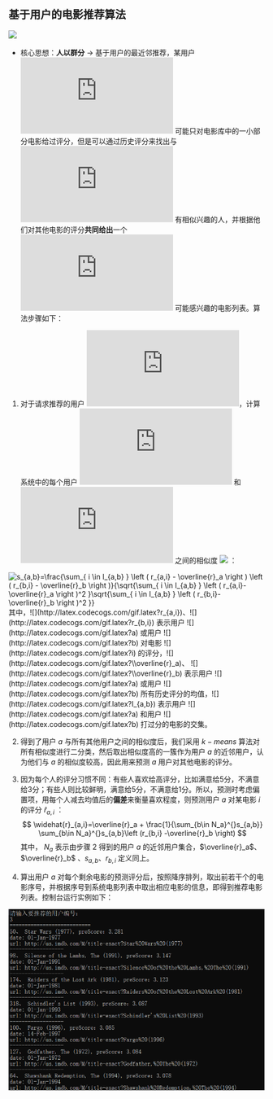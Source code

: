 ## 基于用户的电影推荐算法
![](http://latex.codecogs.com/gif.latex?\\sigma=\sqrt{\frac{1}{n}{\sum_{k=1}^n(x_i-\bar{x})^2}})
* 核心思想：**人以群分** -> 基于用户的最近邻推荐，某用户 ![](http://latex.codecogs.com/gif.latex?a) 可能只对电影库中的一小部分电影给过评分，但是可以通过历史评分来找出与 ![](http://latex.codecogs.com/gif.latex?a) 有相似兴趣的人，并根据他们对其他电影的评分**共同给出**一个 ![](http://latex.codecogs.com/gif.latex?a) 可能感兴趣的电影列表。算法步骤如下：

1. 对于请求推荐的用户 ![](http://latex.codecogs.com/gif.latex?a)，计算系统中的每个用户 ![](http://latex.codecogs.com/gif.latex?b) 和 ![](http://latex.codecogs.com/gif.latex?a) 之间的相似度 ![](http://latex.codecogs.com/gif.latex?s_{a,b}) ：
   <br/>
<img src="https://latex.codecogs.com/svg.image?s_{a,b}=\frac{\sum_{&space;i&space;\in&space;I_{a,b}&space;}&space;\left&space;(&space;r_{a,i}&space;-&space;\overline{r}_a&space;\right&space;)&space;\left&space;(&space;r_{b,i}&space;-&space;\overline{r}_b&space;\right&space;)}{\sqrt{\sum_{&space;i&space;\in&space;I_{a,b}&space;}&space;\left&space;(&space;r_{a,i}-\overline{r}_a&space;\right&space;)^2&space;}\sqrt{\sum_{&space;i&space;\in&space;I_{a,b}&space;}&space;\left&space;(&space;r_{b,i}-\overline{r}_b&space;\right&space;)^2&space;}}" title="s_{a,b}=\frac{\sum_{ i \in I_{a,b} } \left ( r_{a,i} - \overline{r}_a \right ) \left ( r_{b,i} - \overline{r}_b \right )}{\sqrt{\sum_{ i \in I_{a,b} } \left ( r_{a,i}-\overline{r}_a \right )^2 }\sqrt{\sum_{ i \in I_{a,b} } \left ( r_{b,i}-\overline{r}_b \right )^2 }}" />
   <br/>
   其中，![](http://latex.codecogs.com/gif.latex?r_{a,i})、![](http://latex.codecogs.com/gif.latex?r_{b,i}) 表示用户 ![](http://latex.codecogs.com/gif.latex?a) 或用户 ![](http://latex.codecogs.com/gif.latex?b) 对电影 ![](http://latex.codecogs.com/gif.latex?i) 的评分，![](http://latex.codecogs.com/gif.latex?\\overline{r}_a)、 ![](http://latex.codecogs.com/gif.latex?\\overline{r}_b) 表示用户 ![](http://latex.codecogs.com/gif.latex?a) 或用户 ![](http://latex.codecogs.com/gif.latex?b) 所有历史评分的均值，![](http://latex.codecogs.com/gif.latex?I_{a,b}) 表示用户 ![](http://latex.codecogs.com/gif.latex?a) 和用户 ![](http://latex.codecogs.com/gif.latex?b) 打过分的电影的交集。

   

2. 得到了用户 $a$ 与所有其他用户之间的相似度后，我们采用 $k-means$ 算法对所有相似度进行二分类，然后取出相似度高的一簇作为用户 $a$ 的近邻用户，认为他们与 $a$ 的相似度较高，因此用来预测 $a$ 用户对其他电影的评分。

   

3. 因为每个人的评分习惯不同：有些人喜欢给高评分，比如满意给5分，不满意给3分；有些人则比较鲜明，满意给5分，不满意给1分。所以，预测时考虑偏置项，用每个人减去均值后的**偏差**来衡量喜欢程度，则预测用户 $a$ 对某电影 $i$ 的评分 $\widehat{r}_{a,i}$ ：
   $$
   \widehat{r}_{a,i}=\overline{r}_a + \frac{1}{\sum_{b\in N_a}^{}s_{a,b}} \sum_{b\in N_a}^{}s_{a,b}\left (r_{b,i} -\overline{r}_b \right)
   $$
   其中， $N_a$ 表示由步骤 2 得到的用户 $a$ 的近邻用户集合，$\overline{r}_a$、 $\overline{r}_b$ 、$s_{a,b}$、$r_{b,i}$ 定义同上。



4. 算出用户 $a$ 对每个剩余电影的预测评分后，按照降序排列，取出前若干个的电影序号，并根据序号到系统电影列表中取出相应电影的信息，即得到推荐电影列表。控制台运行实例如下：

<div align=center>
<img src=".\recommend_example.png" width="700"/>
<div>

